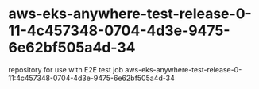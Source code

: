 # aws-eks-anywhere-test-release-0-11-4c457348-0704-4d3e-9475-6e62bf505a4d-34
repository for use with E2E test job aws-eks-anywhere-test-release-0-11:4c457348-0704-4d3e-9475-6e62bf505a4d-34
